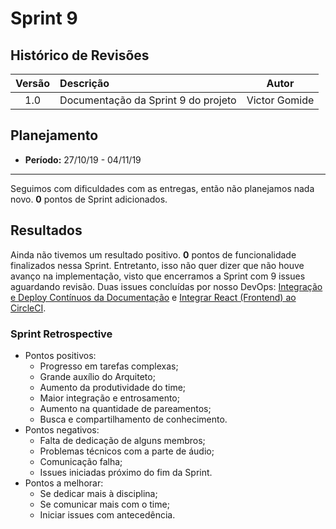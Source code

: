 # Sprint 9

## Histórico de Revisões

|Versão|Descrição|Autor|
|:----:|:--------|:---:|
|1.0|Documentação da Sprint 9 do projeto|Victor Gomide|

## Planejamento
* **Período:** 27/10/19 - 04/11/19

***

Seguimos com dificuldades com as entregas, então não planejamos nada novo. **0** pontos de Sprint adicionados.

## Resultados

Ainda não tivemos um resultado positivo. **0** pontos de funcionalidade finalizados nessa Sprint. Entretanto, isso não quer dizer que não houve avanço na implementação, visto que encerramos a Sprint com 9 issues aguardando revisão. Duas issues concluídas por nosso DevOps: [Integração e Deploy Contínuos da Documentação](https://github.com/fga-eps-mds/2019.2-Vsign/issues/132) e [Integrar React (Frontend) ao CircleCI](https://github.com/fga-eps-mds/2019.2-Vsign/issues/133).

### Sprint Retrospective

* Pontos positivos:
    - Progresso em tarefas complexas;
    - Grande auxílio do Arquiteto;
    - Aumento da produtividade do time;
    - Maior integração e entrosamento;
    - Aumento na quantidade de pareamentos;
    - Busca e compartilhamento de conhecimento.
* Pontos negativos:
    - Falta de dedicação de alguns membros;
    - Problemas técnicos com a parte de áudio;
    - Comunicação falha;
    - Issues iniciadas próximo do fim da Sprint.
* Pontos a melhorar:
    - Se dedicar mais à disciplina;
    - Se comunicar mais com o time;
    - Iniciar issues com antecedência.